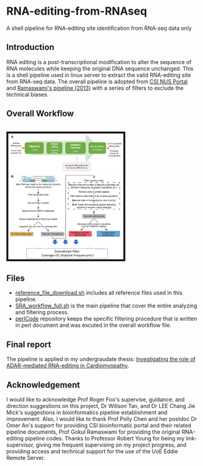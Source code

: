# RNA-editing-from-RNAseq
A shell pipeline for RNA-editing site identification from RNA-seq data only

## Introduction
RNA editing is a post-transcriptional modification to alter the sequence of RNA molecules
while keeping the original DNA sequence unchanged. This is a shell pipeline used in linux server to extract the valid RNA-editing site from RNA-seq data. The overall pipeline is adopted from [CSI NUS Portal](https://csibioinfo.nus.edu.sg/csingsportal/docs/#rnaediting) and [Ramaswami's pipeline (2013)](https://www.nature.com/articles/nmeth.2330) with a series of filters to exclude the technical biases.

## Overall Workflow

<br><img src="files/workflow.png" alt="workflow" style="width:60%; border:5px solid"><br>

## Files

* [reference_file_download.sh](./reference_file_download.sh) includes all reference files used in this pipeline.
* [SRA_workflow_full.sh](./SRA_workflow_full.sh) is the main pipeline that cover the entire analyzing and filtering process.
* [perlCode](./perlCode/) repository keeps the specific filtering procedure that is written in perl document and was excuted in the overall workflow file.

## Final report

The pipeline is applied in my undergraudate thesis: [Investigating the role of ADAR-mediated RNA-editing in Cardiomyopathy](./files/Dissertation.pdf).

## Acknowledgement

I would like to acknowledge Prof Roger Foo's supervise, guidance, and direction suggestions
on this project, Dr Willson Tan, and Dr LEE Chang Jie Mick's suggestions in bioinformatics pipeline 
establishment and improvement. Also, I would like to thank Prof Polly Chen and her postdoc Dr Omer 
An's support for providing CSI bioinformatic portal and their related pipeline documents, Prof Gokul 
Ramaswami for providing the original RNA-editing pipeline codes. Thanks to Professor Robert Young 
for being my link-supervisor, giving me frequent supervising on my project progress, and providing 
access and technical support for the use of the UoE Eddie Remote Server.
